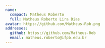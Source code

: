 ```yaml
---
name:
  compact: Matheus Roberto
  full: Matheus Roberto Lira Dias
avatar: https://github.com/Matheus-Rob.png
addresses:
  github: https://github.com/Matheus-Rob
  email: matheus.roberto@ifpb.edu.br
---
```

